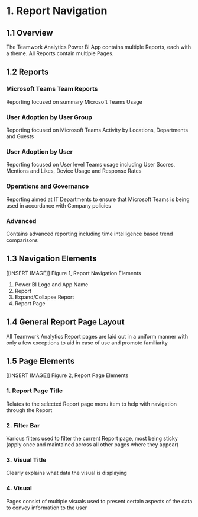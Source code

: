 # 1. Report Navigation

## 1.1  Overview

The Teamwork Analytics Power BI App contains multiple Reports, each with a theme. All Reports contain multiple Pages. 


## 1.2  Reports

### Microsoft Teams Team Reports
Reporting focused on summary Microsoft Teams Usage

### User Adoption by User Group
Reporting focused on Microsoft Teams Activity by Locations, Departments and Guests

### User Adoption by User
Reporting focused on User level Teams usage including User Scores, Mentions and Likes, Device Usage and Response Rates 

### Operations and Governance
Reporting aimed at IT Departments to ensure that Microsoft Teams is being used in accordance with Company policies

### Advanced
Contains advanced reporting including time intelligence based trend comparisons


## 1.3  Navigation Elements


[[INSERT IMAGE]]
Figure 1, Report Navigation Elements


1.	Power BI Logo and App Name
2.	Report
3.	Expand/Collapse Report
4.	Report Page

## 1.4  General Report Page Layout

All Teamwork Analytics Report pages are laid out in a uniform manner with only a few exceptions to aid in ease of use and promote familiarity

## 1.5  Page Elements


[[INSERT IMAGE]]
Figure 2, Report Page Elements


### 1.	Report Page Title
Relates to the selected Report page menu item to help with navigation through the Report

### 2.	Filter Bar
Various filters used to filter the current Report page, most being sticky (apply once and maintained across all other pages where they appear) 

### 3.	Visual Title
Clearly explains what data the visual is displaying

### 4.	Visual 
Pages consist of multiple visuals used to present certain aspects of the data to convey information to the user

